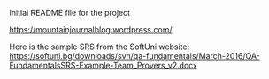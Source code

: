 Initial README file for the project

https://mountainjournalblog.wordpress.com/

Here is the sample SRS from the SoftUni website:
https://softuni.bg/downloads/svn/qa-fundamentals/March-2016/QA-FundamentalsSRS-Example-Team_Provers_v2.docx